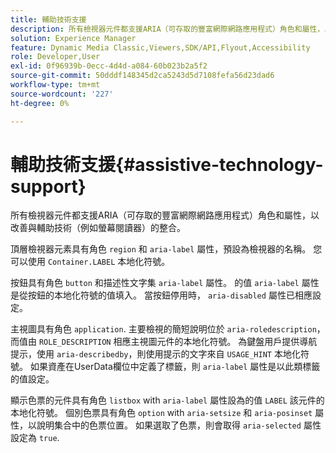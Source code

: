 ```yaml
---
title: 輔助技術支援
description: 所有檢視器元件都支援ARIA（可存取的豐富網際網路應用程式）角色和屬性，以改善與輔助技術（例如螢幕閱讀器）的整合。
solution: Experience Manager
feature: Dynamic Media Classic,Viewers,SDK/API,Flyout,Accessibility
role: Developer,User
exl-id: 0f96939b-0ecc-4d4d-a084-60b023b2a5f2
source-git-commit: 50dddf148345d2ca5243d5d7108fefa56d23dad6
workflow-type: tm+mt
source-wordcount: '227'
ht-degree: 0%

---
```


# 輔助技術支援{#assistive-technology-support}

所有檢視器元件都支援ARIA（可存取的豐富網際網路應用程式）角色和屬性，以改善與輔助技術（例如螢幕閱讀器）的整合。

頂層檢視器元素具有角色 `region` 和 `aria-label` 屬性，預設為檢視器的名稱。 您可以使用 `Container.LABEL` 本地化符號。

按鈕具有角色 `button` 和描述性文字集 `aria-label` 屬性。 的值 `aria-label` 屬性是從按鈕的本地化符號的值填入。 當按鈕停用時， `aria-disabled` 屬性已相應設定。

主視圖具有角色 `application`. 主要檢視的簡短說明位於 `aria-roledescription`，而值由 `ROLE_DESCRIPTION` 相應主視圖元件的本地化符號。 為鍵盤用戶提供導航提示，使用 `aria-describedby`，則使用提示的文字來自 `USAGE_HINT` 本地化符號。 如果資產在UserData欄位中定義了標籤，則 `aria-label` 屬性是以此類標籤的值設定。

顯示色票的元件具有角色 `listbox` with `aria-label` 屬性設為的值 `LABEL` 該元件的本地化符號。 個別色票具有角色 `option` with `aria-setsize` 和 `aria-posinset` 屬性，以說明集合中的色票位置。 如果選取了色票，則會取得 `aria-selected` 屬性設定為 `true`.
